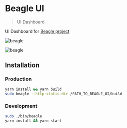 # Beagle UI
> UI Dashboard

UI Dashboard for [Beagle project](https://github.com/blent/beagle)

![beagle](https://raw.githubusercontent.com/blent/beagle-ui/master/assets/screenshot-4.png)

![beagle](https://raw.githubusercontent.com/blent/beagle-ui/master/assets/screenshot-6.png)

## Installation

### Production

```sh
yarn install && yarn build
sudo beagle --http-static-dir /PATH_TO_BEAGLE_UI/build
```

### Development

```sh
sudo ./bin/beagle
yarn install && yarn start
```
